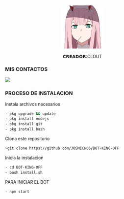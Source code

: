 <p align="center">
<img src="./media/9b7e3251-c55d-4284-b6a4-668155d14ae3.jpg" width="140" height="140"/>
</p>
<p align="center">
𝗖𝗥𝗘𝗔𝗗𝗢𝗥:CLOUT

### MIS CONTACTOS
<p>
<a href="http://wa.me/19567527252" target="blank"><img src="https://img.shields.io/badge/Whatsapp-30302f?style=flat&logo=whatsapp" /></a>

 
</p>

### PROCESO DE INSTALACION
Instala archivos necesarios
```bash
- pkg upgrade && update
- pkg install nodejs
- pkg install git
- pkg install bash
```
Clona este repositorio
 ```bash
>git clone https://github.com/JOSMICH06/BOT-KING-OFF
```
Inicia la instalacion
```bash
- cd BOT-KING-OFF
- bash install.sh
```
PARA INICIAR EL BOT

 ```bash
- npm start
```

